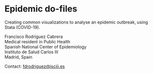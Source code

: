 # Epidemic do-files
Creating common visualizations to analyse an epidemic outbreak, using Stata (COVID-19).

Francisco Rodríguez Cabrera<br>
Medical resident in Public Health<br>
Spanish National Center of Epidemiology<br>
Instituto de Salud Carlos III<br>
Madrid, Spain

Contact: fdrodriguez@isciii.es

